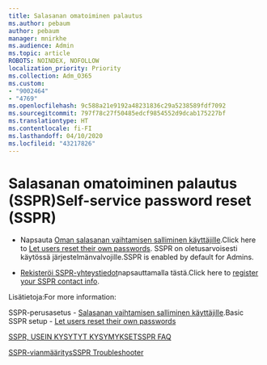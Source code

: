 ```yaml
---
title: Salasanan omatoiminen palautus
ms.author: pebaum
author: pebaum
manager: mnirkhe
ms.audience: Admin
ms.topic: article
ROBOTS: NOINDEX, NOFOLLOW
localization_priority: Priority
ms.collection: Adm_O365
ms.custom:
- "9002464"
- "4769"
ms.openlocfilehash: 9c588a21e9192a48231836c29a5238589fdf7092
ms.sourcegitcommit: 797f78c27f50485edcf9854552d9dcab175227bf
ms.translationtype: HT
ms.contentlocale: fi-FI
ms.lasthandoff: 04/10/2020
ms.locfileid: "43217826"
---
```

# <a name="self-service-password-reset-sspr"></a><span data-ttu-id="1ab53-102">Salasanan omatoiminen palautus (SSPR)</span><span class="sxs-lookup"><span data-stu-id="1ab53-102">Self-service password reset (SSPR)</span></span>

- <span data-ttu-id="1ab53-103">Napsauta [Oman salasanan vaihtamisen salliminen käyttäjille](https://admin.microsoft.com/Adminportal/Home#/featureexplorer/security/Sspr).</span><span class="sxs-lookup"><span data-stu-id="1ab53-103">Click here to [Let users reset their own passwords](https://admin.microsoft.com/Adminportal/Home#/featureexplorer/security/Sspr).</span></span>  <span data-ttu-id="1ab53-104">SSPR on oletusarvoisesti käytössä järjestelmänvalvojille.</span><span class="sxs-lookup"><span data-stu-id="1ab53-104">SSPR is enabled by default for Admins.</span></span>

- <span data-ttu-id="1ab53-105">[Rekisteröi SSPR-yhteystiedot](https://go.microsoft.com/fwlink/?linkid=849451)napsauttamalla tästä.</span><span class="sxs-lookup"><span data-stu-id="1ab53-105">Click here to [register your SSPR contact info](https://go.microsoft.com/fwlink/?linkid=849451).</span></span>

<span data-ttu-id="1ab53-106">Lisätietoja:</span><span class="sxs-lookup"><span data-stu-id="1ab53-106">For more information:</span></span>

<span data-ttu-id="1ab53-107">SSPR-perusasetus - [Salasanan vaihtamisen salliminen käyttäjille](https://docs.microsoft.com/microsoft-365/admin/add-users/let-users-reset-passwords?view=o365-worldwide).</span><span class="sxs-lookup"><span data-stu-id="1ab53-107">Basic SSPR setup - [Let users reset their own passwords](https://docs.microsoft.com/microsoft-365/admin/add-users/let-users-reset-passwords?view=o365-worldwide)</span></span>

[<span data-ttu-id="1ab53-108">SSPR, USEIN KYSYTYT KYSYMYKSET</span><span class="sxs-lookup"><span data-stu-id="1ab53-108">SSPR FAQ</span></span>](https://docs.microsoft.com/azure/active-directory/authentication/active-directory-passwords-faq)

[<span data-ttu-id="1ab53-109">SSPR-vianmääritys</span><span class="sxs-lookup"><span data-stu-id="1ab53-109">SSPR Troubleshooter</span></span>](https://docs.microsoft.com/azure/active-directory/authentication/active-directory-passwords-troubleshoot)

